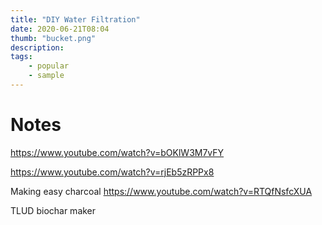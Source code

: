 ```yaml
---
title: "DIY Water Filtration"
date: 2020-06-21T08:04
thumb: "bucket.png"
description:
tags: 
    - popular
    - sample
---
```


# Notes

https://www.youtube.com/watch?v=bOKlW3M7vFY

https://www.youtube.com/watch?v=rjEb5zRPPx8

Making easy charcoal https://www.youtube.com/watch?v=RTQfNsfcXUA

TLUD biochar maker

